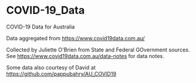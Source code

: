 # COVID-19_Data
COVID-19 Data for Australia

Data aggregated from https://www.covid19data.com.au/

Collected by Juliette O'Brien from State and Federal GOvernment sources.
See https://www.covid19data.com.au/data-notes for data notes.

Some data also courtesy of David at https://github.com/pappubahry/AU_COVID19